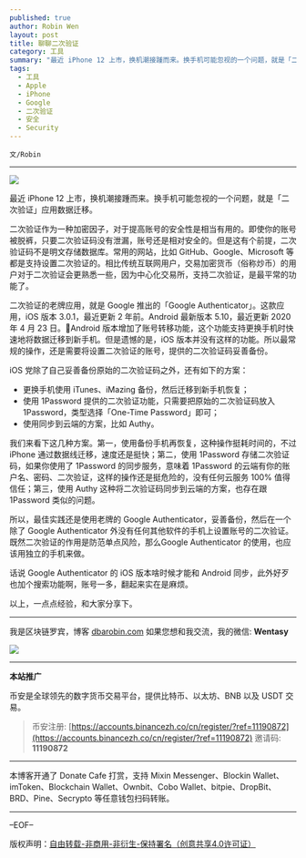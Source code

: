 ```yaml
---
published: true
author: Robin Wen
layout: post
title: 聊聊二次验证
category: 工具
summary: "最近 iPhone 12 上市，换机潮接踵而来。换手机可能忽视的一个问题，就是「二次验证」应用数据迁移问题。二次验证作为一种加密因子，对于提高账号的安全性是相当有用的。即使你的账号被脱裤，只要二次验证码没有泄漏，账号还是相对安全的。但是这有个前提，二次验证码不是明文存储数据库。常用的网站，比如 GitHub、Google、Microsoft 等都是支持设置二次验证的。相比传统互联网用户，交易加密货币（俗称炒币）的用户对于二次验证会更熟悉一些，因为中心化交易所，支持二次验证，是最平常的功能了。以上，一点点经验，和大家分享下。"
tags:
  - 工具
  - Apple
  - iPhone
  - Google
  - 二次验证
  - 安全
  - Security
---
```


`文/Robin`

***

![](https://cdn.dbarobin.com/hzmnu5c.png)

最近 iPhone 12 上市，换机潮接踵而来。换手机可能忽视的一个问题，就是「二次验证」应用数据迁移。

二次验证作为一种加密因子，对于提高账号的安全性是相当有用的。即使你的账号被脱裤，只要二次验证码没有泄漏，账号还是相对安全的。但是这有个前提，二次验证码不是明文存储数据库。常用的网站，比如 GitHub、Google、Microsoft 等都是支持设置二次验证的。相比传统互联网用户，交易加密货币（俗称炒币）的用户对于二次验证会更熟悉一些，因为中心化交易所，支持二次验证，是最平常的功能了。

二次验证的老牌应用，就是 Google 推出的「Google Authenticator」。这款应用，iOS 版本 3.0.1，最近更新 2 年前。Android 最新版本 5.10，最近更新 2020 年 4 月 23 日。Android 版本增加了账号转移功能，这个功能支持更换手机时快速地将数据迁移到新手机。但是遗憾的是，iOS 版本并没有这样的功能。所以最常规的操作，还是需要将设置二次验证的账号，提供的二次验证码妥善备份。

iOS 党除了自己妥善备份原始的二次验证码之外，还有如下的方案：

* 更换手机使用 iTunes、iMazing 备份，然后迁移到新手机恢复；
* 使用 1Password 提供的二次验证功能，只需要把原始的二次验证码放入 1Password，类型选择「One-Time Password」即可；
* 使用同步到云端的方案，比如 Authy。

我们来看下这几种方案。第一，使用备份手机再恢复，这种操作挺耗时间的，不过 iPhone 通过数据线迁移，速度还是挺快；第二，使用 1Password 存储二次验证码，如果你使用了 1Password 的同步服务，意味着 1Password 的云端有你的账户名、密码、二次验证，这样的操作还是挺危险的，没有任何云服务 100% 值得信任；第三，使用 Authy 这种将二次验证码同步到云端的方案，也存在跟 1Password 类似的问题。

所以，最佳实践还是使用老牌的 Google Authenticator，妥善备份，然后在一个除了 Google Authenticator 外没有任何其他软件的手机上设置账号的二次验证。既然二次验证的作用是防范单点风险，那么Google Authenticator 的使用，也应该用独立的手机来做。

话说 Google Authenticator 的 iOS 版本啥时候才能和 Android 同步，此外好歹也加个搜索功能啊，账号一多，翻起来实在是麻烦。

以上，一点点经验，和大家分享下。

***

我是区块链罗宾，博客 [dbarobin.com](https://dbarobin.com/)
如果您想和我交流，我的微信: **Wentasy**

![](https://cdn.dbarobin.com/v4yywe2.png)

***

**本站推广**

币安是全球领先的数字货币交易平台，提供比特币、以太坊、BNB 以及 USDT 交易。

> 币安注册: [https://accounts.binancezh.co/cn/register/?ref=11190872](https://accounts.binancezh.co/cn/register/?ref=11190872)
> 邀请码: **11190872**

***

本博客开通了 Donate Cafe 打赏，支持 Mixin Messenger、Blockin Wallet、imToken、Blockchain Wallet、Ownbit、Cobo Wallet、bitpie、DropBit、BRD、Pine、Secrypto 等任意钱包扫码转账。

<center>
    <div class="--donate-button"
         data-button-id="f8b9df0d-af9a-460d-8258-d3f435445075"
    ></div>
</center>

***

–EOF–

版权声明：[自由转载-非商用-非衍生-保持署名（创意共享4.0许可证）](http://creativecommons.org/licenses/by-nc-nd/4.0/deed.zh)
